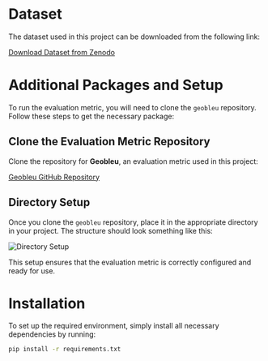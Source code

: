# Dataset

The dataset used in this project can be downloaded from the following link:

[Download Dataset from Zenodo](https://zenodo.org/records/13237029)

# Additional Packages and Setup

To run the evaluation metric, you will need to clone the `geobleu` repository. Follow these steps to get the necessary package:

## Clone the Evaluation Metric Repository

Clone the repository for **Geobleu**, an evaluation metric used in this project:

[Geobleu GitHub Repository](https://github.com/yahoojapan/geobleu)

## Directory Setup

Once you clone the `geobleu` repository, place it in the appropriate directory in your project. The structure should look something like this:

![Directory Setup](https://github.com/user-attachments/assets/37b820be-11ce-41f2-b1a6-65ea664857c8)

This setup ensures that the evaluation metric is correctly configured and ready for use.

# Installation

To set up the required environment, simply install all necessary dependencies by running:

```bash
pip install -r requirements.txt
